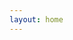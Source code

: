 ```yaml
---
layout: home
---
```

<!doctype html>
<html lang="en">
<head>
    <meta charset="utf-8">
    <meta name="viewport" content="width=device-width, initial-scale=1.0">
    <title>{{ page.title }}</title>
    <link rel="stylesheet" href="{{ '/assets/css/custom.css' | relative_url }}"> <!-- Link to custom CSS -->
</head>
<body>
</body>
</html>
